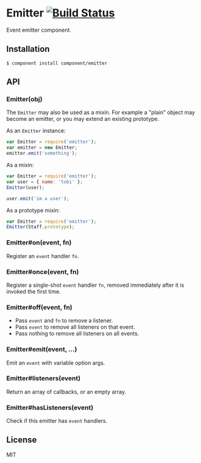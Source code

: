 # Emitter [![Build Status](https://travis-ci.org/component/emitter.png)](https://travis-ci.org/component/emitter)

  Event emitter component.

## Installation

```
$ component install component/emitter
```

## API

### Emitter(obj)

  The `Emitter` may also be used as a mixin. For example
  a "plain" object may become an emitter, or you may
  extend an existing prototype.

  As an `Emitter` instance:

```js
var Emitter = require('emitter');
var emitter = new Emitter;
emitter.emit('something');
```

  As a mixin:

```js
var Emitter = require('emitter');
var user = { name: 'tobi' };
Emitter(user);

user.emit('im a user');
```

  As a prototype mixin:

```js
var Emitter = require('emitter');
Emitter(Staff.prototype);
```

### Emitter#on(event, fn)

  Register an `event` handler `fn`.

### Emitter#once(event, fn)

  Register a single-shot `event` handler `fn`,
  removed immediately after it is invoked the
  first time.

### Emitter#off(event, fn)

  * Pass `event` and `fn` to remove a listener.
  * Pass `event` to remove all listeners on that event.
  * Pass nothing to remove all listeners on all events.

### Emitter#emit(event, ...)

  Emit an `event` with variable option args.

### Emitter#listeners(event)

  Return an array of callbacks, or an empty array.

### Emitter#hasListeners(event)

  Check if this emitter has `event` handlers.

## License

MIT
